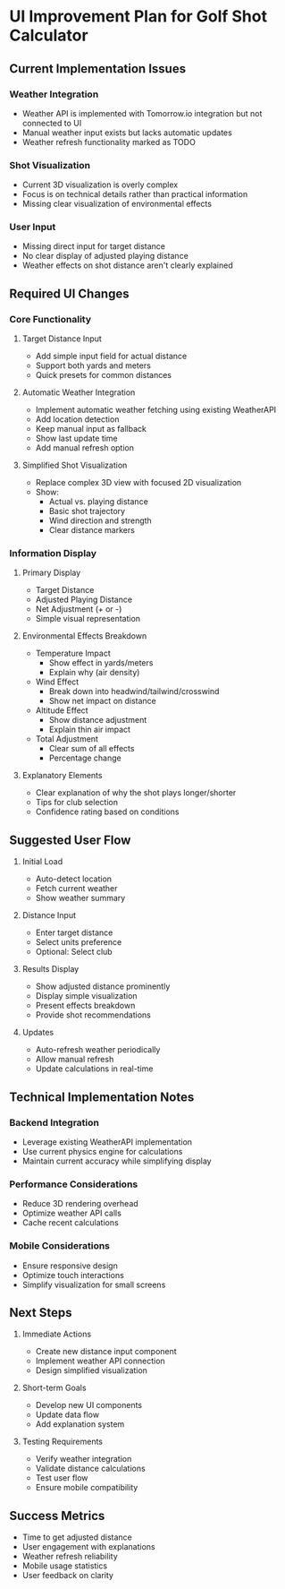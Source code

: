 # UI Improvement Plan for Golf Shot Calculator

## Current Implementation Issues

### Weather Integration
- Weather API is implemented with Tomorrow.io integration but not connected to UI
- Manual weather input exists but lacks automatic updates
- Weather refresh functionality marked as TODO

### Shot Visualization
- Current 3D visualization is overly complex
- Focus is on technical details rather than practical information
- Missing clear visualization of environmental effects

### User Input
- Missing direct input for target distance
- No clear display of adjusted playing distance
- Weather effects on shot distance aren't clearly explained

## Required UI Changes

### Core Functionality
1. Target Distance Input
   - Add simple input field for actual distance
   - Support both yards and meters
   - Quick presets for common distances

2. Automatic Weather Integration
   - Implement automatic weather fetching using existing WeatherAPI
   - Add location detection
   - Keep manual input as fallback
   - Show last update time
   - Add manual refresh option

3. Simplified Shot Visualization
   - Replace complex 3D view with focused 2D visualization
   - Show:
     * Actual vs. playing distance
     * Basic shot trajectory
     * Wind direction and strength
     * Clear distance markers

### Information Display

1. Primary Display
   - Target Distance
   - Adjusted Playing Distance
   - Net Adjustment (+ or -)
   - Simple visual representation

2. Environmental Effects Breakdown
   - Temperature Impact
     * Show effect in yards/meters
     * Explain why (air density)
   - Wind Effect
     * Break down into headwind/tailwind/crosswind
     * Show net impact on distance
   - Altitude Effect
     * Show distance adjustment
     * Explain thin air impact
   - Total Adjustment
     * Clear sum of all effects
     * Percentage change

3. Explanatory Elements
   - Clear explanation of why the shot plays longer/shorter
   - Tips for club selection
   - Confidence rating based on conditions

## Suggested User Flow

1. Initial Load
   - Auto-detect location
   - Fetch current weather
   - Show weather summary

2. Distance Input
   - Enter target distance
   - Select units preference
   - Optional: Select club

3. Results Display
   - Show adjusted distance prominently
   - Display simple visualization
   - Present effects breakdown
   - Provide shot recommendations

4. Updates
   - Auto-refresh weather periodically
   - Allow manual refresh
   - Update calculations in real-time

## Technical Implementation Notes

### Backend Integration
- Leverage existing WeatherAPI implementation
- Use current physics engine for calculations
- Maintain current accuracy while simplifying display

### Performance Considerations
- Reduce 3D rendering overhead
- Optimize weather API calls
- Cache recent calculations

### Mobile Considerations
- Ensure responsive design
- Optimize touch interactions
- Simplify visualization for small screens

## Next Steps

1. Immediate Actions
   - Create new distance input component
   - Implement weather API connection
   - Design simplified visualization

2. Short-term Goals
   - Develop new UI components
   - Update data flow
   - Add explanation system

3. Testing Requirements
   - Verify weather integration
   - Validate distance calculations
   - Test user flow
   - Ensure mobile compatibility

## Success Metrics

- Time to get adjusted distance
- User engagement with explanations
- Weather refresh reliability
- Mobile usage statistics
- User feedback on clarity
